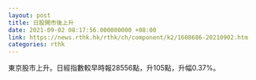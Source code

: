 ```yaml
---
layout: post
title: 日股開市後上升
date: 2021-09-02 08:17:56.000000000 +08:00
link: https://news.rthk.hk/rthk/ch/component/k2/1608686-20210902.htm
categories: rthk
---
```


東京股市上升。日經指數較早時報28556點，升105點，升幅0.37%。
